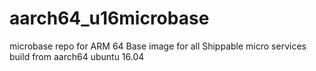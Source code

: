 # aarch64_u16microbase

microbase repo for ARM 64 
Base image for all Shippable micro services
build from aarch64 ubuntu 16.04
